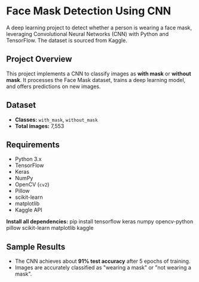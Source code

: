 # Face Mask Detection Using CNN

A deep learning project to detect whether a person is wearing a face mask, leveraging Convolutional Neural Networks (CNN) with Python and TensorFlow. The dataset is sourced from Kaggle.

## Project Overview

This project implements a CNN to classify images as **with mask** or **without mask**. It processes the Face Mask dataset, trains a deep learning model, and offers predictions on new images.

## Dataset

- **Classes:** `with_mask`, `without_mask`
- **Total images:** 7,553

## Requirements

- Python 3.x
- TensorFlow
- Keras
- NumPy
- OpenCV (`cv2`)
- Pillow
- scikit-learn
- matplotlib
- Kaggle API

**Install all dependencies:**
pip install tensorflow keras numpy opencv-python pillow scikit-learn matplotlib kaggle


## Sample Results

- The CNN achieves about **91% test accuracy** after 5 epochs of training.
- Images are accurately classified as "wearing a mask" or "not wearing a mask".


